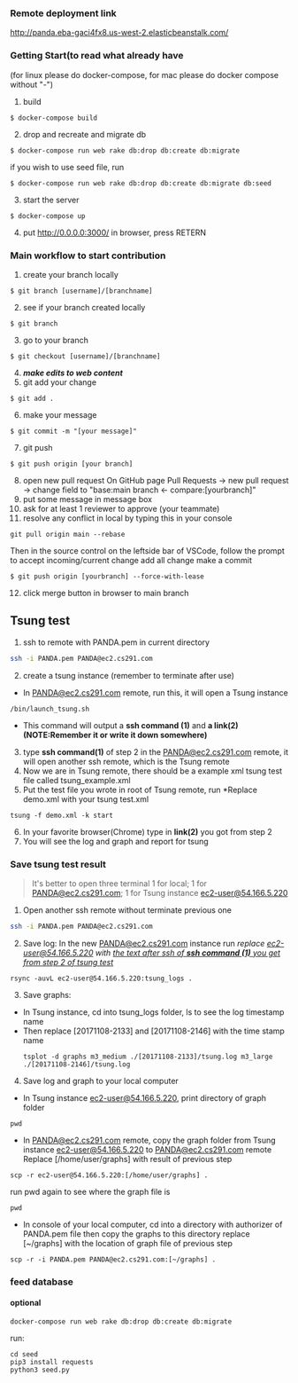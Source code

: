 ### Remote deployment link
http://panda.eba-gaci4fx8.us-west-2.elasticbeanstalk.com/

### Getting Start(to read what already have

(for linux please do docker-compose, for mac please do docker compose without "-")
1. build
```
$ docker-compose build
```
2. drop and recreate and migrate db
```
$ docker-compose run web rake db:drop db:create db:migrate
```
if you wish to use seed file, run
```
$ docker-compose run web rake db:drop db:create db:migrate db:seed
```
3. start the server
```
$ docker-compose up
```
4. put http://0.0.0.0:3000/ in browser, press RETERN


### Main workflow to start contribution
1. create your branch locally
```
$ git branch [username]/[branchname]
```
2. see if your branch created locally
```
$ git branch
```
3. go to your branch
```
$ git checkout [username]/[branchname]
```
4. ***make edits to web content***
5. git add your change
```
$ git add .
```
6. make your message
```
$ git commit -m "[your message]"
```
7. git push
```
$ git push origin [your branch]
```
8. open new pull request
On GitHub page Pull Requests -> new pull request -> change field to "base:main branch <- compare:[yourbranch]"
9. put some message in message box
10. ask for at least 1 reviewer to approve (your teammate)
11. resolve any conflict in local by typing this in your console
```
git pull origin main --rebase
```
Then in the source control on the leftside bar of VSCode, follow the prompt to accept incoming/current change
add all change
make a commit
```
$ git push origin [yourbranch] --force-with-lease
```
12. click merge button in browser to main branch

## Tsung test
1. ssh to remote with PANDA.pem in current directory
```bash
ssh -i PANDA.pem PANDA@ec2.cs291.com
```
2. create a tsung instance (remember to terminate after use)
  - In PANDA@ec2.cs291.com remote, run this, it will open a Tsung instance
```
/bin/launch_tsung.sh
```
  - This command will output a **ssh command (1)** and **a link(2)** 
    **(NOTE:Remember it or write it down somewhere)**
3. type **ssh command(1)** of step 2 in the PANDA@ec2.cs291.com remote, it will open another ssh remote, which is the Tsung remote
4. Now we are in Tsung remote, there should be a example xml tsung test file called tsung_example.xml
5. Put the test file you wrote in root of Tsung remote, run *Replace demo.xml with your tsung test.xml
```
tsung -f demo.xml -k start
```
6. In your favorite browser(Chrome) type in **link(2)** you got from step 2
7. You will see the log and graph and report for tsung
### Save tsung test result 
> It's better to open three terminal 1 for local; 1 for PANDA@ec2.cs291.com; 1 for Tsung instance ec2-user@54.166.5.220
1. Open another ssh remote without terminate previous one
```bash
ssh -i PANDA.pem PANDA@ec2.cs291.com
```
2. Save log: In the new PANDA@ec2.cs291.com instance run *replace ec2-user@54.166.5.220 with [the text after ssh of **ssh command (1)**  you get from step 2 of tsung test](#tsung-test)*
```
rsync -auvL ec2-user@54.166.5.220:tsung_logs .
```
3. Save graphs: 
- In Tsung instance, cd into tsung_logs folder, ls to see the log timestamp name
- Then replace [20171108-2133] and [20171108-2146] with the time stamp name
  ```
  tsplot -d graphs m3_medium ./[20171108-2133]/tsung.log m3_large ./[20171108-2146]/tsung.log
  ```
4. Save log and graph to your local computer
- In Tsung instance ec2-user@54.166.5.220, print directory of graph folder
```
pwd
```
- In PANDA@ec2.cs291.com remote, copy the graph folder from Tsung instance ec2-user@54.166.5.220 to PANDA@ec2.cs291.com remote
Replace [/home/user/graphs] with result of previous step
```
scp -r ec2-user@54.166.5.220:[/home/user/graphs] .
```
run pwd again to see where the graph file is
```
pwd
```
- In console of your local computer, cd into a directory with authorizer of PANDA.pem file then copy the graphs to this directory 
replace [~/graphs] with the location of graph file of previous step
```
scp -r -i PANDA.pem PANDA@ec2.cs291.com:[~/graphs] .
```

### feed database
#### optional
```
docker-compose run web rake db:drop db:create db:migrate
```
run:
```
cd seed
pip3 install requests
python3 seed.py
```


